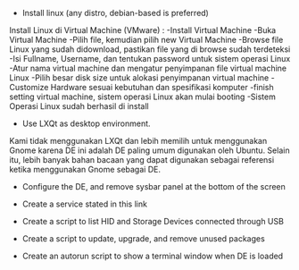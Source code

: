 

- Install linux (any distro, debian-based is preferred)

Install Linux di Virtual Machine (VMware) :
-Install Virtual Machine 
-Buka Virtual Machine
-Pilih file, kemudian pilih new Virtual Machine
-Browse file Linux yang sudah didownload, pastikan file yang di browse sudah terdeteksi
-Isi Fullname, Username, dan tentukan password untuk sistem operasi Linux
-Atur nama virtual machine dan mengatur penyimpanan file virtual machine Linux
-Pilih besar disk size untuk alokasi penyimpanan virtual machine
-Customize Hardware sesuai kebutuhan dan spesifikasi komputer
-finish setting virtual machine, sistem operasi Linux akan mulai booting
-Sistem Operasi Linux sudah berhasil di install

- Use LXQt as desktop environment.
 
Kami tidak menggunakan LXQt dan lebih memilih untuk menggunakan Gnome karena DE ini adalah DE paling umum digunakan oleh Ubuntu. Selain itu, lebih banyak bahan bacaan yang dapat digunakan sebagai referensi ketika menggunakan Gnome sebagai DE.

- Configure the DE, and remove sysbar panel at the bottom of the screen


- Create a service stated in this link


- Create a script to list HID and Storage Devices connected through USB


- Create a script to update, upgrade, and remove unused packages


- Create an autorun script to show a terminal window when DE is loaded
